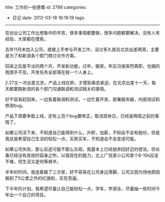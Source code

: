 title: 工作的一些感慨
id: 2798
categories:
  - 日记
date: 2012-03-18 18:19:18
tags:
---

在创业公司工作比想象中的辛苦，很多事情都要做，很多问题都要解决，没有人有经验，大家都在摸索。

去年11月末加入公司，直接上手参与开发工作，没过多久就去北京出差两周，主要是为了和新浪各个部门商讨合作方案。

回来之后是平淡的两个月，开发新功能，过年，搬家。年后冯俊突然离职，也搞的我措手不及，开发任务全部落在我一个人身上。

2.27又一次出差北京，产品上线在即，才感到事态紧迫，在北京出差十一天，每天都要跑新浪的各个部门沟通联调和测试相关的事情。

好不容易赶回来，一边急着联调和测试，一边忙着开发，部署服务器，内部测试和修改bug。

产品下周要争取上线，还有上百个bug要修正，取消双休日，已经是两周之前的事情了。

如果公司活下来，不知道自己能得到什么，升职，加薪，不知会不会有股份，但是我总是希望自己生活的轻松一点，买房买车，不知道会不会变成可能。

如果公司失败，那么前途可能不那么乐观，我基本上已经放弃回好迈的想法，但长春已经没有其他的容身之所，以我现在的能力，北上广找家小公司拿个8-10k应该不难，但生活又是何等艰辛。

半年的时间，我连着搬了三次家，好不容易在公司身边落脚，公司又因为场地原因搬到了5公里之外的红旗街，实在苦逼。

下半年的计划，我希望尽量让自己能轻松一点，学车，学游泳，尽量抽一些时间今年出一个自己的项目。